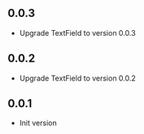 ## 0.0.3

- Upgrade TextField to version 0.0.3

## 0.0.2

- Upgrade TextField to version 0.0.2

## 0.0.1

- Init version